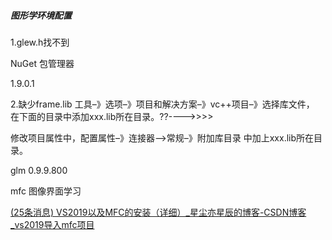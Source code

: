 ##### 图形学环境配置

1.glew.h找不到

NuGet 包管理器

1.9.0.1

2.缺少frame.lib  工具–》选项–》项目和解决方案–》vc++项目–》选择库文件， 在下面的目录中添加xxx.lib所在目录。??---->>>>

修改项目属性中，配置属性–》连接器–>常规–》附加库目录 中加上xxx.lib所在目录。

glm  0.9.9.800



mfc 图像界面学习

[(25条消息) VS2019以及MFC的安装（详细）_星尘亦星辰的博客-CSDN博客_vs2019导入mfc项目](https://blog.csdn.net/Mrweng1996/article/details/103202297)
